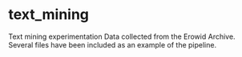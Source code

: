 # text_mining
Text mining experimentation
Data collected from the Erowid Archive. Several files have been included as an example of the pipeline. 

